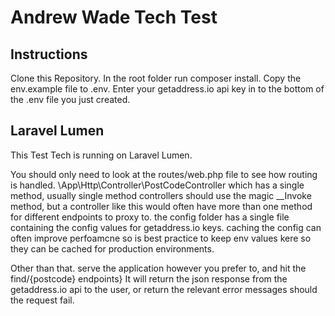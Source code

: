 # Andrew Wade Tech Test

## Instructions

Clone this Repository.
In the root folder run composer install.
Copy the env.example file to .env.
Enter your getaddress.io api key in to the bottom of the .env file you just created.

## Laravel Lumen

This Test Tech is running on Laravel Lumen.

You should only need to look at the routes/web.php file to see how routing is handled.
\App\Http\Controller\PostCodeController which has a single method, usually single method controllers should use the magic __Invoke method, but a controller like this would often have more than one method for different endpoints to proxy to.
the config folder has a single file containing the config values for getaddress.io keys. caching the config can often improve perfoamcne so is best practice to keep env values kere so they can be cached for production environments.

Other than that. serve the application however you prefer to, and hit the find/{postcode} endpoints}
It will return the json response from the getaddress.io api to the user, or return the relevant error messages should the request fail.
